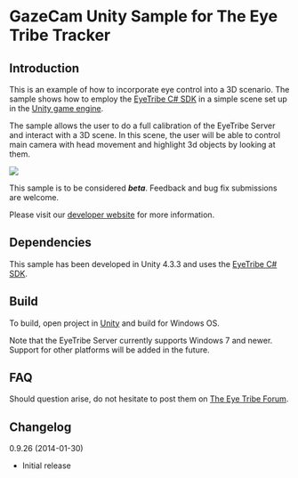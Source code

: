GazeCam Unity Sample for The Eye Tribe Tracker
====
<p>

Introduction
----

This is an example of how to incorporate eye control into a 3D scenario. The sample shows how to employ the [EyeTribe C# SDK](https://github.com/EyeTribe/tet-csharp-client) in a simple scene set up in the [Unity game engine](http://unity3d.com/).

The sample allows the user to do a full calibration of the EyeTribe Server and interact with a 3D scene. In this scene, the user will be able to control main camera with head movement and highlight 3d objects by looking at them.

![](http://theeyetribe.com/github/gazecam_1.png)

This sample is to be considered **_beta_**. Feedback and bug fix submissions are welcome.

Please visit our [developer website](http://dev.theeyetribe.com) for more information.


Dependencies
----

This sample has been developed in Unity 4.3.3 and uses the [EyeTribe C# SDK](https://github.com/EyeTribe/tet-csharp-client). 


Build
----

To build, open project in [Unity](http://unity3d.com/) and build for Windows OS.

Note that the EyeTribe Server currently supports Windows 7 and newer. Support for other platforms will be added in the future.


FAQ
----

Should question arise, do not hesitate to post them on [The Eye Tribe Forum](http://theeyetribe.com/forum/).


Changelog
----

0.9.26 (2014-01-30)
- Initial release

